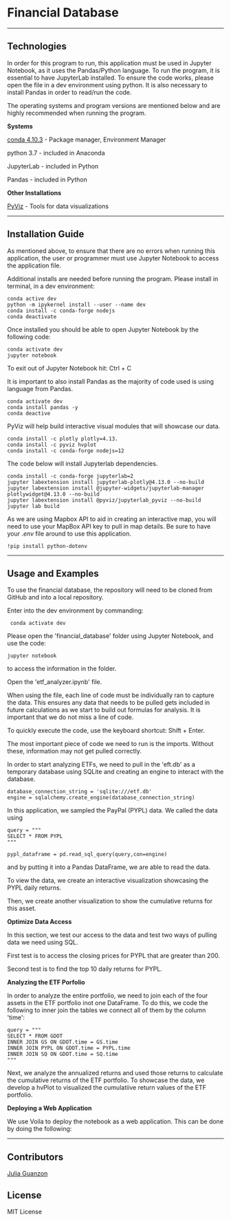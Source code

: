 # Financial Database

---

## Technologies

In order for this program to run, this application must be used in Jupyter Notebook, as it uses the Pandas/Python language. To run the program, it is essential to have JupyterLab installed. To ensure the code works, please open the file in a dev environment using python. It is also necessary to install Pandas in order to read/run the code.

The operating systems and program versions are mentioned below and are highly recommended when running the program.

**Systems**

[conda 4.10.3](https://docs.anaconda.com/anaconda/install/index.html) - Package manager, Environment Manager

python 3.7 - included in Anaconda

JupyterLab - included in Python 

Pandas - included in Python

**Other Installations**

[PyViz](https://pyviz.org/) - Tools for data visualizations


---

## Installation Guide

As mentioned above, to ensure that there are no errors when running this application, the user or programmer must use Jupyter Notebook to access the application file. 

Additional installs are needed before running the program. Please install in terminal, in a dev environment:

```JupyterLab
conda active dev
python -m ipykernel install --user --name dev
conda install -c conda-forge nodejs
conda deactivate

```
Once installed you should be able to open Jupyter Notebook by the following code:

```
conda activate dev
jupyter notebook
```

To exit out of Jupyter Notebook hit: Ctrl + C

It is important to also install Pandas as the majority of code used is using language from Pandas.

```Pandas
conda activate dev
conda install pandas -y
conda deactive
```

PyViz will help build interactive visual modules that will showcase our data.

```
conda install -c plotly plotly=4.13.
conda install -c pyviz hvplot
conda install -c conda-forge nodejs=12
```

The code below will install Jupyterlab dependencies.

```
conda install -c conda-forge jupyterlab=2
jupyter labextension install jupyterlab-plotly@4.13.0 --no-build
jupyter labextension install @jupyter-widgets/jupyterlab-manager plotlywidget@4.13.0 --no-build
jupyter labextension install @pyviz/jupyterlab_pyviz --no-build
jupyter lab build
```

As we are using Mapbox API to aid in creating an interactive map, you will need to use your MapBox API key to pull in map details. Be sure to have your *.env* file around to use this application.

```
!pip install python-dotenv
```



---

## Usage and Examples

To use the financial database, the repository will need to be cloned from GitHub and into a local repository.

Enter into the dev environment by commanding: 

```
 conda activate dev
```

Please open the 'financial_database' folder using Jupyter Notebook, and use the code:

```
jupyter notebook
```
to access the information in the folder.



Open the 'etf_analyzer.ipynb' file.

When using the file, each line of code must be individually ran to capture the data. This ensures any data that needs to be pulled gets included in future calculations as we start to build out formulas for analysis. It is important that we do not miss a line of code.

To quickly execute the code, use the keyboard shortcut: Shift + Enter.

The most important piece of code we need to run is the imports. Without these, information may not get pulled correctly.

In order to start analyzing ETFs, we need to pull in the 'eft.db' as a temporary database using SQLite and creating an engine to interact with the database.

```
database_connection_string = 'sqlite:///etf.db'
engine = sqlalchemy.create_engine(database_connection_string)
```

In this application, we sampled the PayPal (PYPL) data. We called the data using
```
query = """
SELECT * FROM PYPL
"""

pypl_dataframe = pd.read_sql_query(query,con=engine)
```
and by putting it into a Pandas DataFrame, we are able to read the data.

To view the data, we create an interactive visualization showcasing the PYPL daily returns.

Then, we create another visualization to show the cumulative returns for this asset.

**Optimize Data Access**

In this section, we test our access to the data and test two ways of pulling data we need using SQL.

First test is to access the closing prices for PYPL that are greater than 200.

Second test is to find the top 10 daily returns for PYPL.


**Analyzing the ETF Porfolio**

In order to analyze the entire portfolio, we need to join each of the four assets in the ETF portfolio inot one DataFrame. To do this, we code the following to inner join the tables we connect all of them by the column 'time': 

```
query = """
SELECT * FROM GDOT
INNER JOIN GS ON GDOT.time = GS.time
INNER JOIN PYPL ON GDOT.time = PYPL.time
INNER JOIN SQ ON GDOT.time = SQ.time
"""
```
Next, we analyze the annualized returns and used those returns to calculate the cumulative returns of the ETF portfolio. To showcase the data, we develop a hvPlot to visualized the cumulatiive return values of the ETF portfolio.


**Deploying a Web Application**

We use Voila to deploy the notebook as a web application. This can be done by doing the following:



---

## Contributors

[Julia Guanzon](www.linkedin.com/in/julia-guanzon)

## License

MIT License

